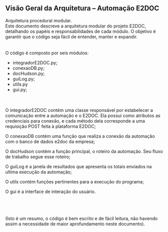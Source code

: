## Visão Geral da Arquitetura – Automação E2DOC

Arquitetura procedural modular.\
Este documento descreve a arquitetura modular do projeto E2DOC, detalhando os papéis e responsabilidades de cada módulo. O objetivo é garantir que o código seja fácil de entender, manter e expandir.
<br/>
<br/>
\
O código é composto por seis módulos:
- integradorE2DOC.py;
- conexaoDB.py;
- docHudson.py;
- guiLog.py;
- utils.py
- gui.py;
  
\
\
O integradorE2DOC contém uma classe responsável por estabelecer a comunicação entre a automação e o E2DOC. Ela possui como atributos as credenciais para conexão, 
e cada método dela corresponde a uma requisição POST feita à plataforma E2DOC;

O conexaoDB contém uma função que realiza a conexão da automação com o banco de dados e2doc da empresa;

O docHudson contém a função principal, o roteiro da automação. Seu fluxo de trabalho segue esse roteiro;

O guiLog é a janela de resultados que apresenta os totais enviados na ultima execução da automação;

O utils contém funções pertinentes para a execução do programa;

O gui é a interface de interação do usuário.\
\
\
\
\
(Isto é um resumo, o código é bem escrito e de fácil leitura, não havendo assim a necessidade de maior aprofundamento neste documento).
